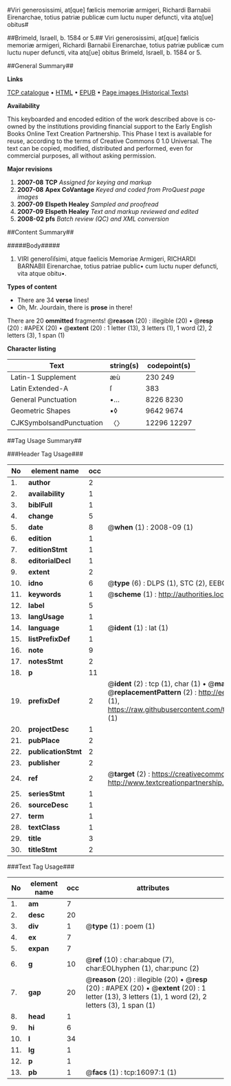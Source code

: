 #Viri generosissimi, at[que] fælicis memoriæ armigeri, Richardi Barnabii Eirenarchae, totius patriæ publicæ cum luctu nuper defuncti, vita atq[ue] obitus#

##Brimeld, Israell, b. 1584 or 5.##
Viri generosissimi, at[que] fælicis memoriæ armigeri, Richardi Barnabii Eirenarchae, totius patriæ publicæ cum luctu nuper defuncti, vita atq[ue] obitus
Brimeld, Israell, b. 1584 or 5.

##General Summary##

**Links**

[TCP catalogue](http://www.ota.ox.ac.uk/tcp/)  • 
[HTML](http://tei.it.ox.ac.uk/tcp/Texts-HTML/free/A16/A16856.html)  • 
[EPUB](http://tei.it.ox.ac.uk/tcp/Texts-EPUB/free/A16/A16856.epub) • 
[Page images (Historical Texts)](https://data.historicaltexts.jisc.ac.uk/view?pubId=eebo-99850862e&pageId=eebo-99850862e-16097-1)

**Availability**

This keyboarded and encoded edition of the
	       work described above is co-owned by the institutions
	       providing financial support to the Early English Books
	       Online Text Creation Partnership. This Phase I text is
	       available for reuse, according to the terms of Creative
	       Commons 0 1.0 Universal. The text can be copied,
	       modified, distributed and performed, even for
	       commercial purposes, all without asking permission.

**Major revisions**

1. __2007-08__ __TCP__ *Assigned for keying and markup*
1. __2007-08__ __Apex CoVantage__ *Keyed and coded from ProQuest page images*
1. __2007-09__ __Elspeth Healey__ *Sampled and proofread*
1. __2007-09__ __Elspeth Healey__ *Text and markup reviewed and edited*
1. __2008-02__ __pfs__ *Batch review (QC) and XML conversion*

##Content Summary##

#####Body#####

1. VIRI generoſiſsimi, atque faelicis Memoriae Armigeri, RICHARDI BARNABII Eirenarchae, totius patriae public• cum luctu nuper defuncti, vita atque obitu•.

**Types of content**

  * There are 34 **verse** lines!
  * Oh, Mr. Jourdain, there is **prose** in there!

There are 20 **ommitted** fragments! 
 @__reason__ (20) : illegible (20)  •  @__resp__ (20) : #APEX (20)  •  @__extent__ (20) : 1 letter (13), 3 letters (1), 1 word (2), 2 letters (3), 1 span (1)

**Character listing**


|Text|string(s)|codepoint(s)|
|---|---|---|
|Latin-1 Supplement|æù|230 249|
|Latin Extended-A|ſ|383|
|General Punctuation|•…|8226 8230|
|Geometric Shapes|▪◊|9642 9674|
|CJKSymbolsandPunctuation|〈〉|12296 12297|

##Tag Usage Summary##

###Header Tag Usage###

|No|element name|occ|attributes|
|---|---|---|---|
|1.|__author__|2||
|2.|__availability__|1||
|3.|__biblFull__|1||
|4.|__change__|5||
|5.|__date__|8| @__when__ (1) : 2008-09 (1)|
|6.|__edition__|1||
|7.|__editionStmt__|1||
|8.|__editorialDecl__|1||
|9.|__extent__|2||
|10.|__idno__|6| @__type__ (6) : DLPS (1), STC (2), EEBO-CITATION (1), PROQUEST (1), VID (1)|
|11.|__keywords__|1| @__scheme__ (1) : http://authorities.loc.gov/ (1)|
|12.|__label__|5||
|13.|__langUsage__|1||
|14.|__language__|1| @__ident__ (1) : lat (1)|
|15.|__listPrefixDef__|1||
|16.|__note__|9||
|17.|__notesStmt__|2||
|18.|__p__|11||
|19.|__prefixDef__|2| @__ident__ (2) : tcp (1), char (1)  •  @__matchPattern__ (2) : ([0-9\-]+):([0-9IVX]+) (1), (.+) (1)  •  @__replacementPattern__ (2) : http://eebo.chadwyck.com/downloadtiff?vid=$1&page=$2 (1), https://raw.githubusercontent.com/textcreationpartnership/Texts/master/tcpchars.xml#$1 (1)|
|20.|__projectDesc__|1||
|21.|__pubPlace__|2||
|22.|__publicationStmt__|2||
|23.|__publisher__|2||
|24.|__ref__|2| @__target__ (2) : https://creativecommons.org/publicdomain/zero/1.0/ (1), http://www.textcreationpartnership.org/docs/. (1)|
|25.|__seriesStmt__|1||
|26.|__sourceDesc__|1||
|27.|__term__|1||
|28.|__textClass__|1||
|29.|__title__|3||
|30.|__titleStmt__|2||


###Text Tag Usage###

|No|element name|occ|attributes|
|---|---|---|---|
|1.|__am__|7||
|2.|__desc__|20||
|3.|__div__|1| @__type__ (1) : poem (1)|
|4.|__ex__|7||
|5.|__expan__|7||
|6.|__g__|10| @__ref__ (10) : char:abque (7), char:EOLhyphen (1), char:punc (2)|
|7.|__gap__|20| @__reason__ (20) : illegible (20)  •  @__resp__ (20) : #APEX (20)  •  @__extent__ (20) : 1 letter (13), 3 letters (1), 1 word (2), 2 letters (3), 1 span (1)|
|8.|__head__|1||
|9.|__hi__|6||
|10.|__l__|34||
|11.|__lg__|1||
|12.|__p__|1||
|13.|__pb__|1| @__facs__ (1) : tcp:16097:1 (1)|
